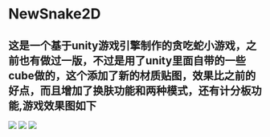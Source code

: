 # NewSnake2D
## 这是一个基于unity游戏引擎制作的贪吃蛇小游戏，之前也有做过一版，不过是用了unity里面自带的一些cube做的，这个添加了新的材质贴图，效果比之前的好点，而且增加了换肤功能和两种模式，还有计分板功能,游戏效果图如下
![](https://github.com/fctony/NewSnake2D/blob/master/StartGame.jpg)
![](https://github.com/fctony/NewSnake2D/blob/master/RuanGame.jpg)
![](https://github.com/fctony/NewSnake2D/blob/master/GameOver.jpg)
